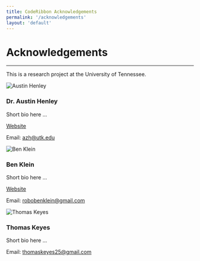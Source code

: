 ```yaml
---
title: CodeRibbon Acknowledgements
permalink: '/acknowledgements'
layout: 'default'
---
```


# Acknowledgements

---

This is a research project at the University of Tennessee.

<div class="row ah">
  <div class="col-3">
    <img src="https://avatars0.githubusercontent.com/u/2180824?s=400&v=4" alt="Austin Henley" class="img-thumbnail float-left">
  </div>
  <div class="col">
    <h3>Dr. Austin Henley</h3>
    <p>Short bio here ...</p>
    <p><a class="btn btn-outline-info" href="http://web.eecs.utk.edu/~azh/" role="button">Website</a></p>
    <p>Email: <a href="mailto: azh@utk.edu">azh@utk.edu</a></p>
  </div>
</div>
<div class="row bk">
  <div class="col-3">
    <img src="https://avatars1.githubusercontent.com/u/5423266?s=460&v=4" alt="Ben Klein" class="img-thumbnail float-left">
  </div>
  <div class="col">
    <h3>Ben Klein</h3>
    <p>Short bio here ...</p>
    <p><a class="btn btn-outline-info" href="https://unhexium.net/ll/" role="button">Website</a></p>
    <p>Email: <a href="mailto:robobenklein@gmail.com">robobenklein@gmail.com</a></p>
  </div>
</div>
<div class="row tk">
  <div class="col-3">
    <img src="https://media.licdn.com/dms/image/C4D03AQHlCH04655z-Q/profile-displayphoto-shrink_200_200/0?e=1560384000&v=beta&t=jE1_leFG_QiMUN-CjsxwxvCmcgeX1oxwmsKVXq0S8so" alt="Thomas Keyes" class="img-thumbnail float-left">
  </div>
  <div class="col">
    <h3>Thomas Keyes</h3>
    <p>Short bio here ...</p>
    <p>Email: <a href="mailto: thomaskeyes25@gmail.com">thomaskeyes25@gmail.com</a></p>
  </div>
</div>
